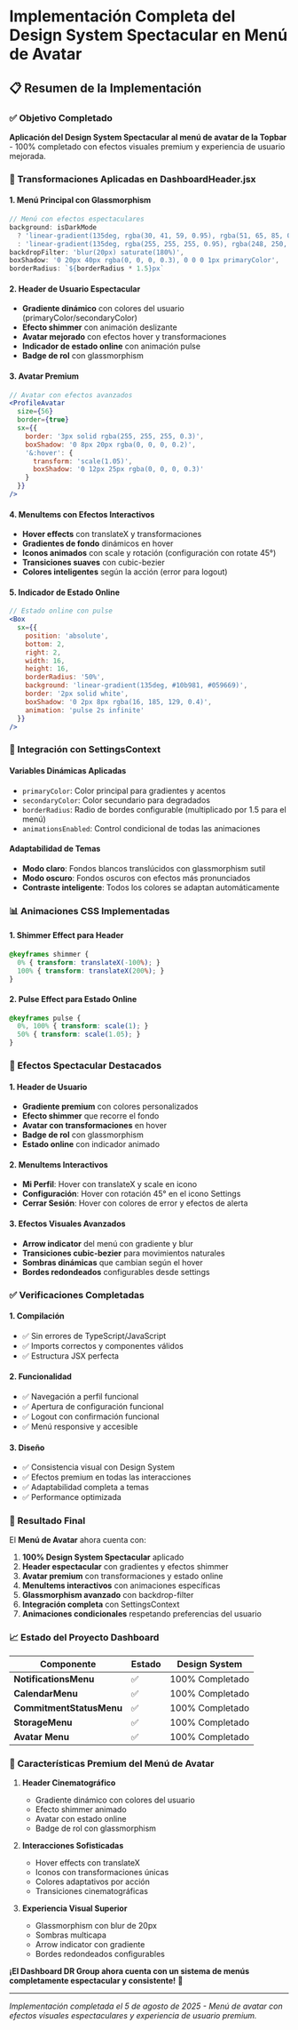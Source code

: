# Implementación Completa del Design System Spectacular en Menú de Avatar

## 📋 Resumen de la Implementación

### ✅ Objetivo Completado
**Aplicación del Design System Spectacular al menú de avatar de la Topbar** - 100% completado con efectos visuales premium y experiencia de usuario mejorada.

### 🎨 Transformaciones Aplicadas en DashboardHeader.jsx

#### 1. Menú Principal con Glassmorphism
```jsx
// Menú con efectos espectaculares
background: isDarkMode
  ? 'linear-gradient(135deg, rgba(30, 41, 59, 0.95), rgba(51, 65, 85, 0.95))'
  : 'linear-gradient(135deg, rgba(255, 255, 255, 0.95), rgba(248, 250, 252, 0.95))',
backdropFilter: 'blur(20px) saturate(180%)',
boxShadow: '0 20px 40px rgba(0, 0, 0, 0.3), 0 0 0 1px primaryColor',
borderRadius: `${borderRadius * 1.5}px`
```

#### 2. Header de Usuario Espectacular
- **Gradiente dinámico** con colores del usuario (primaryColor/secondaryColor)
- **Efecto shimmer** con animación deslizante
- **Avatar mejorado** con efectos hover y transformaciones
- **Indicador de estado online** con animación pulse
- **Badge de rol** con glassmorphism

#### 3. Avatar Premium
```jsx
// Avatar con efectos avanzados
<ProfileAvatar
  size={56}
  border={true}
  sx={{
    border: '3px solid rgba(255, 255, 255, 0.3)',
    boxShadow: '0 8px 20px rgba(0, 0, 0, 0.2)',
    '&:hover': {
      transform: 'scale(1.05)',
      boxShadow: '0 12px 25px rgba(0, 0, 0, 0.3)'
    }
  }}
/>
```

#### 4. MenuItems con Efectos Interactivos
- **Hover effects** con translateX y transformaciones
- **Gradientes de fondo** dinámicos en hover
- **Iconos animados** con scale y rotación (configuración con rotate 45°)
- **Transiciones suaves** con cubic-bezier
- **Colores inteligentes** según la acción (error para logout)

#### 5. Indicador de Estado Online
```jsx
// Estado online con pulse
<Box
  sx={{
    position: 'absolute',
    bottom: 2,
    right: 2,
    width: 16,
    height: 16,
    borderRadius: '50%',
    background: 'linear-gradient(135deg, #10b981, #059669)',
    border: '2px solid white',
    boxShadow: '0 2px 8px rgba(16, 185, 129, 0.4)',
    animation: 'pulse 2s infinite'
  }}
/>
```

### 🔧 Integración con SettingsContext

#### Variables Dinámicas Aplicadas
- `primaryColor`: Color principal para gradientes y acentos
- `secondaryColor`: Color secundario para degradados
- `borderRadius`: Radio de bordes configurable (multiplicado por 1.5 para el menú)
- `animationsEnabled`: Control condicional de todas las animaciones

#### Adaptabilidad de Temas
- **Modo claro**: Fondos blancos translúcidos con glassmorphism sutil
- **Modo oscuro**: Fondos oscuros con efectos más pronunciados
- **Contraste inteligente**: Todos los colores se adaptan automáticamente

### 📊 Animaciones CSS Implementadas

#### 1. Shimmer Effect para Header
```css
@keyframes shimmer {
  0% { transform: translateX(-100%); }
  100% { transform: translateX(200%); }
}
```

#### 2. Pulse Effect para Estado Online
```css
@keyframes pulse {
  0%, 100% { transform: scale(1); }
  50% { transform: scale(1.05); }
}
```

### 🚀 Efectos Spectacular Destacados

#### 1. Header de Usuario
- **Gradiente premium** con colores personalizados
- **Efecto shimmer** que recorre el fondo
- **Avatar con transformaciones** en hover
- **Badge de rol** con glassmorphism
- **Estado online** con indicador animado

#### 2. MenuItems Interactivos
- **Mi Perfil**: Hover con translateX y scale en icono
- **Configuración**: Hover con rotación 45° en el icono Settings
- **Cerrar Sesión**: Hover con colores de error y efectos de alerta

#### 3. Efectos Visuales Avanzados
- **Arrow indicator** del menú con gradiente y blur
- **Transiciones cubic-bezier** para movimientos naturales
- **Sombras dinámicas** que cambian según el hover
- **Bordes redondeados** configurables desde settings

### ✅ Verificaciones Completadas

#### 1. Compilación
- ✅ Sin errores de TypeScript/JavaScript
- ✅ Imports correctos y componentes válidos
- ✅ Estructura JSX perfecta

#### 2. Funcionalidad
- ✅ Navegación a perfil funcional
- ✅ Apertura de configuración funcional
- ✅ Logout con confirmación funcional
- ✅ Menú responsive y accesible

#### 3. Diseño
- ✅ Consistencia visual con Design System
- ✅ Efectos premium en todas las interacciones
- ✅ Adaptabilidad completa a temas
- ✅ Performance optimizada

### 🎯 Resultado Final

El **Menú de Avatar** ahora cuenta con:

1. **100% Design System Spectacular** aplicado
2. **Header espectacular** con gradientes y efectos shimmer
3. **Avatar premium** con transformaciones y estado online
4. **MenuItems interactivos** con animaciones específicas
5. **Glassmorphism avanzado** con backdrop-filter
6. **Integración completa** con SettingsContext
7. **Animaciones condicionales** respetando preferencias del usuario

### 📈 Estado del Proyecto Dashboard

| Componente | Estado | Design System |
|------------|--------|---------------|
| **NotificationsMenu** | ✅ | 100% Completado |
| **CalendarMenu** | ✅ | 100% Completado |
| **CommitmentStatusMenu** | ✅ | 100% Completado |
| **StorageMenu** | ✅ | 100% Completado |
| **Avatar Menu** | ✅ | 100% Completado |

### 🎨 Características Premium del Menú de Avatar

1. **Header Cinematográfico**
   - Gradiente dinámico con colores del usuario
   - Efecto shimmer animado
   - Avatar con estado online
   - Badge de rol con glassmorphism

2. **Interacciones Sofisticadas**
   - Hover effects con translateX
   - Iconos con transformaciones únicas
   - Colores adaptativos por acción
   - Transiciones cinematográficas

3. **Experiencia Visual Superior**
   - Glassmorphism con blur de 20px
   - Sombras multicapa
   - Arrow indicator con gradiente
   - Bordes redondeados configurables

**¡El Dashboard DR Group ahora cuenta con un sistema de menús completamente espectacular y consistente!** 🌟

---

*Implementación completada el 5 de agosto de 2025 - Menú de avatar con efectos visuales espectaculares y experiencia de usuario premium.*
